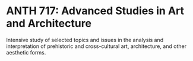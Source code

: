 # ANTH 717: Advanced Studies in Art and Architecture

Intensive study of selected topics and issues in the analysis and interpretation of prehistoric and cross-cultural art, architecture, and other aesthetic forms.